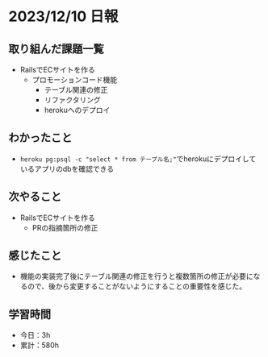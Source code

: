# 2023/12/10 日報
## 取り組んだ課題一覧
- RailsでECサイトを作る
  - プロモーションコード機能
    - テーブル関連の修正
    - リファクタリング
    - herokuへのデプロイ

## わかったこと
- `heroku pg:psql -c "select * from テーブル名;"`でherokuにデプロイしているアプリのdbを確認できる

## 次やること
- RailsでECサイトを作る
  - PRの指摘箇所の修正

## 感じたこと
- 機能の実装完了後にテーブル関連の修正を行うと複数箇所の修正が必要になるので、後から変更することがないようにすることの重要性を感じた。

## 学習時間
- 今日：3h
- 累計：580h
